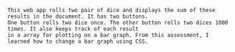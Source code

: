 

    This web app rolls two pair of dice and displays the sum of these results in the document. It has two buttons. 
    One button rolls two dice once. The other button rolls two dices 1000 times. It also keeps track of each result 
    in a array for plotting on a bar graph. From this assessment, I learned how to change a bar graph using CSS.
